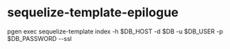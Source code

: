 # sequelize-template-epilogue

pgen exec sequelize-template index -h $DB_HOST -d $DB -u $DB_USER -p $DB_PASSWORD --ssl
